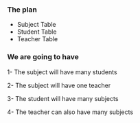 ### The plan 

- Subject Table
- Student Table
- Teacher Table

### We are going to have 

1- The subject will have many students

2- The subject will have one teacher

3- The student will have many subjects

4- The teacher can also have many subjects


